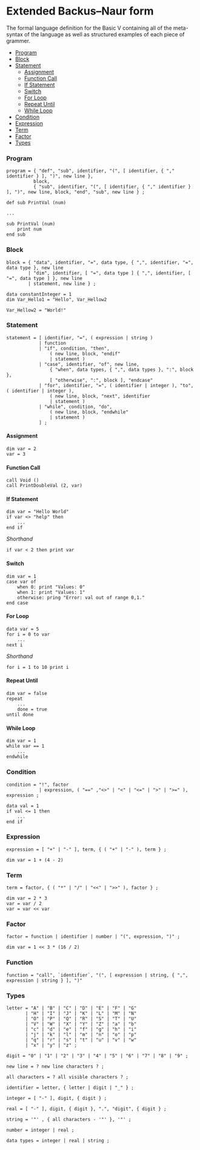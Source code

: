 # Extended Backus–Naur form

The formal language definition for the Basic V containing all of the meta-syntax of the language as well as structured examples of each piece of grammer.

- [Program](#program)
- [Block](#block)
- [Statement](#statement)
    - [Assignment](#assignment)
    - [Function Call](function-call)
    - [If Statement](if-statement)
    - [Switch](switch)
    - [For Loop](for-loop)
    - [Repeat Until](repeat-until)
    - [While Loop](while-loop)
- [Condition](#condition)
- [Expression](#expression)
- [Term](#term)
- [Factor](#factor)
- [Types](#types)


### Program
```ebnf
program = { "def", "sub", identifier, "(", [ identifier, { "," identifier } ], ")", new line },
          block,
          { "sub", identifier, "(", [ identifier, { "," identifier } ], ")", new line, block, "end", "sub", new line } ;
```
```basic
def sub PrintVal (num)

...

sub PrintVal (num)
    print num
end sub
```

### Block
```ebnf
block = { "data", identifier, "=", data type, { ",", identifier, "=", data type }, new line
        | "dim", identifier, [ "=", data type ] { ",", identifier, [ "=", data type ] }, new line
        | statement, new line } ;
```
```basic
data constantInteger = 1
dim Var_Hello1 = "Hello", Var_Hellow2

Var_Hellow2 = "World!"
```

### Statement
```ebnf
statement = [ identifier, "=", ( expression | string )
            | function
            | "if", condition, "then",
                ( new line, block, "endif"
                | statement )
            | "case", identifier, "of", new line,
                { "when", data types, { ",", data types }, ":", block },
                [ "otherwise", ":", block ], "endcase"
            | "for", identifier, "=", ( identifier | integer ), "to", ( identifier | integer ),
                ( new line, block, "next", identifier
                | statement )
            | "while", condition, "do",
                ( new line, block, "endwhile"
                | statement )
            ] ;
```

#### Assignment
```basic
dim var = 2
var = 3
```

#### Function Call
```basic
call Void ()
call PrintDoubleVal (2, var)
```

#### If Statement
```basic
dim var = "Hello World"
if var <> "help" then
    ...
end if
```

*Shorthand*
```basic
if var < 2 then print var
```

#### Switch
```basic
dim var = 1
case var of
    when 0: print "Values: 0"
    when 1: print "Values: 1"
    otherwise: pring "Error: val out of range 0,1."
end case
```

#### For Loop
```basic
data var = 5
for i = 0 to var
    ...
next i
```

*Shorthand*
```basic
for i = 1 to 10 print i
```

#### Repeat Until
```basic
dim var = false
repeat
    ...
    done = true
until done
```

#### While Loop
```basic
dim var = 1
while var == 1
    ...
endwhile
```

### Condition
```ebnf
condition = "!", factor
            | expression, ( "==" ,"<>" | "<" | "<=" | ">" | ">=" ), expression ;
```
```basic
data val = 1
if val <= 1 then
    ...
end if
```

### Expression
```ebnf
expression = [ "+" | "-" ], term, { ( "+" | "-" ), term } ;
```
```basic
dim var = 1 + (4 - 2)
```

### Term
```ebnf
term = factor, { ( "*" | "/" | "<<" | ">>" ), factor } ;
```
```basic
dim var = 2 * 3
var = var / 2
var = var << var
```

### Factor
```ebnf
factor = function | identifier | number | "(", expression, ")" ;
```
```basic
dim var = 1 << 3 * (16 / 2)
```

### Function
```ebnf
function = "call", `identifier`, "(", [ expression | string, { ",", expression | string } ], ")"
```

### Types
```ebnf
letter = "A" | "B" | "C" | "D" | "E" | "F" | "G"
       | "H" | "I" | "J" | "K" | "L" | "M" | "N"
       | "O" | "P" | "Q" | "R" | "S" | "T" | "U"
       | "V" | "W" | "X" | "Y" | "Z" | "a" | "b"
       | "c" | "d" | "e" | "f" | "g" | "h" | "i"
       | "j" | "k" | "l" | "m" | "n" | "o" | "p"
       | "q" | "r" | "s" | "t" | "u" | "v" | "w"
       | "x" | "y" | "z" ;
```

```ebnf
digit = "0" | "1" | "2" | "3" | "4" | "5" | "6" | "7" | "8" | "9" ;
```

```ebnf
new line = ? new line characters ? ;
```

```ebnf
all characters = ? all visible characters ? ;
```

```ebnf
identifier = letter, { letter | digit | "_" } ;
```

```ebnf
integer = [ "-" ], digit, { digit } ;
```

```ebnf
real = [ "-" ], digit, { digit }, ".", "digit", { digit } ;
```

```ebnf
string = '"' , { all characters - '"' }, '"' ;
```

```ebnf
number = integer | real ;
```

```ebnf
data types = integer | real | string ;
```
